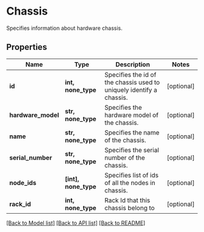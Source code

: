 # Chassis

Specifies information about hardware chassis.

## Properties
Name | Type | Description | Notes
------------ | ------------- | ------------- | -------------
**id** | **int, none_type** | Specifies the id of the chassis used to uniquely identify a chassis. | [optional] 
**hardware_model** | **str, none_type** | Specifies the hardware model of the chassis. | [optional] 
**name** | **str, none_type** | Specifies the name of the chassis. | [optional] 
**serial_number** | **str, none_type** | Specifies the serial number of the chassis. | [optional] 
**node_ids** | **[int], none_type** | Specifies list of ids of all the nodes in chassis. | [optional] 
**rack_id** | **int, none_type** | Rack Id that this chassis belong to | [optional] 

[[Back to Model list]](../README.md#documentation-for-models) [[Back to API list]](../README.md#documentation-for-api-endpoints) [[Back to README]](../README.md)


